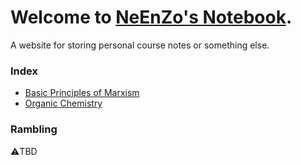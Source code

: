 # Welcome to [NeEnZo's Notebook](https://neenzo.github.io/notes/).

A website for storing personal course notes or something else.

### Index

- [Basic Principles of Marxism](Basic%20Principles%20of%20Marxism.md)  
- [Organic Chemistry](Organic%20Chemistry.md) 

### Rambling

:warning:TBD
